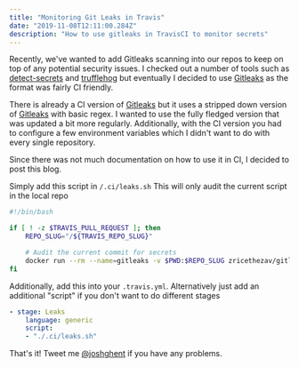 ```yaml
---
title: "Monitoring Git Leaks in Travis"
date: "2019-11-08T12:11:00.284Z"
description: "How to use gitleaks in TravisCI to monitor secrets"
---
```


Recently, we've wanted to add Gitleaks scanning into our repos to keep on top of any potential security issues.
I checked out a number of tools such as [detect-secrets](https://github.com/Yelp/detect-secrets) and [trufflehog](https://github.com/dxa4481/truffleHog) but eventually I decided to use [Gitleaks](https://github.com/zricethezav/gitleaks) as the format was fairly CI friendly.

There is already a CI version of [Gitleaks](https://github.com/zricethezav/gitleaks-ci) but it uses a stripped down version of [Gitleaks](https://github.com/zricethezav/gitleaks) with basic regex.
I wanted to use the fully fledged version that was updated a bit more regularly. Additionally, with the CI version you had to configure a few environment variables which I didn't want to do with every single repository.

Since there was not much documentation on how to use it in CI, I decided to post this blog.


Simply add this script in `/.ci/leaks.sh`
This will only audit the current script in the local repo
```bash
#!/bin/bash

if [ ! -z $TRAVIS_PULL_REQUEST ]; then
    REPO_SLUG="/${TRAVIS_REPO_SLUG}"

    # Audit the current commit for secrets
    docker run --rm --name=gitleaks -v $PWD:$REPO_SLUG zricethezav/gitleaks -v --repo-path=$REPO_SLUG --commit=$TRAVIS_COMMIT
fi
```

Additionally, add this into your `.travis.yml`. Alternatively just add an additional "script" if you don't want to do different stages
```yaml
- stage: Leaks
    language: generic
    script:
    - "./.ci/leaks.sh"
```

That's it! Tweet me [@joshghent](https://twitter.com/joshghent) if you have any problems.
